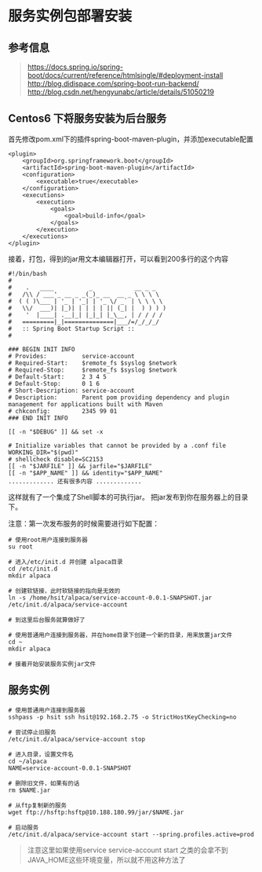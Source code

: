 # 服务实例包部署安装

## 参考信息
> https://docs.spring.io/spring-boot/docs/current/reference/htmlsingle/#deployment-install
> http://blog.didispace.com/spring-boot-run-backend/
> http://blog.csdn.net/hengyunabc/article/details/51050219

## Centos6 下将服务安装为后台服务

首先修改pom.xml下的插件spring-boot-maven-plugin，并添加executable配置
```
<plugin>
    <groupId>org.springframework.boot</groupId>
    <artifactId>spring-boot-maven-plugin</artifactId>
    <configuration>
        <executable>true</executable>
    </configuration>
    <executions>
        <execution>
            <goals>
                <goal>build-info</goal>
            </goals>
        </execution>
    </executions>
</plugin>
```

接着，打包，得到的jar用文本编辑器打开，可以看到200多行的这个内容
```
#!/bin/bash
#
#    .   ____          _            __ _ _
#   /\\ / ___'_ __ _ _(_)_ __  __ _ \ \ \ \
#  ( ( )\___ | '_ | '_| | '_ \/ _` | \ \ \ \
#   \\/  ___)| |_)| | | | | || (_| |  ) ) ) )
#    '  |____| .__|_| |_|_| |_\__, | / / / /
#   =========|_|==============|___/=/_/_/_/
#   :: Spring Boot Startup Script ::
#

### BEGIN INIT INFO
# Provides:          service-account
# Required-Start:    $remote_fs $syslog $network
# Required-Stop:     $remote_fs $syslog $network
# Default-Start:     2 3 4 5
# Default-Stop:      0 1 6
# Short-Description: service-account
# Description:       Parent pom providing dependency and plugin management for applications built with Maven
# chkconfig:         2345 99 01
### END INIT INFO

[[ -n "$DEBUG" ]] && set -x

# Initialize variables that cannot be provided by a .conf file
WORKING_DIR="$(pwd)"
# shellcheck disable=SC2153
[[ -n "$JARFILE" ]] && jarfile="$JARFILE"
[[ -n "$APP_NAME" ]] && identity="$APP_NAME"
............. 还有很多内容 .............
```

这样就有了一个集成了Shell脚本的可执行jar。
把jar发布到你在服务器上的目录下。

注意：第一次发布服务的时候需要进行如下配置：
```
# 使用root用户连接到服务器
su root

# 进入/etc/init.d 并创建 alpaca目录
cd /etc/init.d
mkdir alpaca

# 创建软链接，此时软链接的指向是无效的
ln -s /home/hsit/alpaca/service-account-0.0.1-SNAPSHOT.jar /etc/init.d/alpaca/service-account

# 到这里后台服务就算做好了

# 使用普通用户连接到服务器，并在home目录下创建一个新的目录，用来放置jar文件
cd ~
mkdir alpaca

# 接着开始安装服务实例jar文件

```

## 服务实例
```
# 使用普通用户连接到服务器
sshpass -p hsit ssh hsit@192.168.2.75 -o StrictHostKeyChecking=no

# 尝试停止旧服务
/etc/init.d/alpaca/service-account stop

# 进入目录，设置文件名
cd ~/alpaca
NAME=service-account-0.0.1-SNAPSHOT

# 删除旧文件，如果有的话
rm $NAME.jar

# 从ftp复制新的服务
wget ftp://hsftp:hsftp@10.188.180.99/jar/$NAME.jar

# 启动服务
/etc/init.d/alpaca/service-account start --spring.profiles.active=prod

```

> 注意这里如果使用service service-account start 之类的会拿不到JAVA_HOME这些环境变量，所以就不用这种方法了